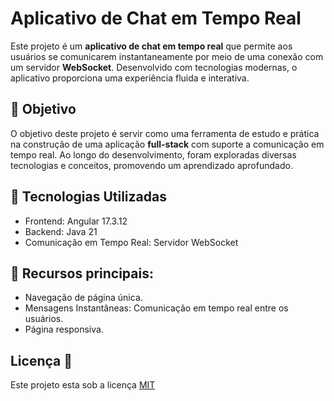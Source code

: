 # Aplicativo de Chat em Tempo Real

Este projeto é um __aplicativo de chat em tempo real__ que permite aos usuários se comunicarem instantaneamente por meio de uma conexão com um servidor __WebSocket__. 
Desenvolvido com tecnologias modernas, o aplicativo proporciona uma experiência fluida e interativa.

## 🎯 Objetivo
O objetivo deste projeto é servir como uma ferramenta de estudo e prática na construção de uma aplicação __full-stack__ com suporte a comunicação em tempo real. 
Ao longo do desenvolvimento, foram exploradas diversas tecnologias e conceitos, promovendo um aprendizado aprofundado.

## 🔧 Tecnologias Utilizadas
- Frontend: Angular 17.3.12
- Backend: Java 21
- Comunicação em Tempo Real: Servidor WebSocket

## 🚀 Recursos principais:
- Navegação de página única.
- Mensagens Instantâneas: Comunicação em tempo real entre os usuários.
- Página responsiva.

<h2 id="license">Licença 📃 </h2>

Este projeto esta sob a licença [MIT](./LICENSE)
